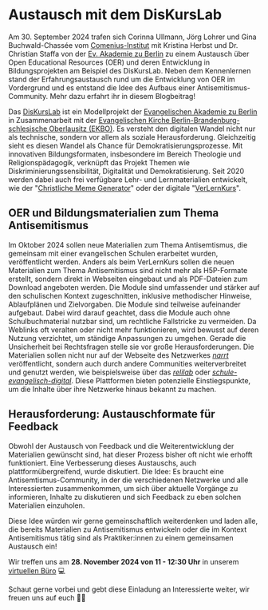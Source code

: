 # Austausch mit dem DisKursLab

Am 30. September 2024 trafen sich Corinna Ullmann, Jörg Lohrer und Gina Buchwald-Chassée vom [Comenius-Institut](https://comenius.de/) mit Kristina Herbst und Dr. Christian Staffa von der [Ev. Akademie zu Berlin](https://www.eaberlin.de/) zu einem Austausch über Open Educational Resources (OER) und deren Entwicklung in Bildungsprojekten am Beispiel des DisKursLab. Neben dem Kennenlernen stand der Erfahrungsaustausch rund um die Entwicklung von OER im Vordergrund und es entstand die Idee des Aufbaus einer Antisemitismus-Community. Mehr dazu erfahrt ihr in diesem Blogbeitrag! 

Das [DisKursLab](https://diskurslab.eaberlin.de/) ist ein Modellprojekt der [Evangelischen Akademie zu Berlin](https://www.eaberlin.de/) in Zusammenarbeit mit der [Evangelischen Kirche Berlin-Brandenburg-schlesische Oberlausitz (EKBO)](https://www.ekbo.de/). Es versteht den digitalen Wandel nicht nur als technische, sondern vor allem als soziale Herausforderung. Gleichzeitig sieht es diesen Wandel als Chance für Demokratisierungsprozesse. Mit innovativen Bildungsformaten, insbesondere im Bereich Theologie und Religionspädagogik, verknüpft das Projekt Themen wie Diskriminierungssensibilität, Digitalität und Demokratisierung. Seit 2020 werden dabei auch frei verfügbare Lehr- und Lernmaterialien entwickelt, wie der "[Christliche Meme Generator](https://diskurslab.eaberlin.de/hopespeech-workshop/mememe-editor/)" oder der digitale "[VerLernKurs](https://diskurslab.eaberlin.de/verlernkurs/)". 

## OER und Bildungsmaterialien zum Thema Antisemitismus

Im Oktober 2024 sollen neue Materialien zum Thema Antisemtismus, die gemeinsam mit einer evangelischen Schulen erarbeitet wurden, veröffentlicht werden. Anders als beim VerLernKurs sollen die neuen Materialien zum Thema Antisemitismus sind nicht mehr als H5P-Formate erstellt, sondern direkt in Webseiten eingebaut und als PDF-Dateien zum Download angeboten werden. Die Module sind umfassender und stärker auf den schulischen Kontext zugeschnitten, inklusive methodischer Hinweise, Ablaufplänen und Zielvorgaben. Die Module sind teilweise aufeinander aufgebaut. Dabei wird darauf geachtet, dass die Module auch ohne Schulbuchmaterial nutzbar sind, um rechtliche Fallstricke zu vermeiden. Da Weblinks oft veralten oder nicht mehr funktionieren, wird bewusst auf deren Nutzung verzichtet, um ständige Anpassungen zu umgehen. Gerade die Unsicherheit bei Rechtsfragen stelle sie vor große Herausforderungen. Die Materialien sollen nicht nur auf der Webseite des Netzwerkes [*narrt*](https://narrt.de/) veröffentlicht, sondern auch durch andere Communities weiterverbreitet und genutzt werden, wie beispielsweise über das [*relilab*](https://relilab.org/) oder [*schule-evangelisch-digital*](https://schule-evangelisch-digital.de/). Diese Plattformen bieten potenzielle Einstiegspunkte, um die Inhalte über ihre Netzwerke hinaus bekannt zu machen.

## Herausforderung: Austauschformate für Feedback

Obwohl der Austausch von Feedback und die Weiterentwicklung der Materialien gewünscht sind, hat dieser Prozess bisher oft nicht wie erhofft funktioniert. Eine Verbesserung dieses Austauschs, auch plattformübergreifend, wurde diskutiert. Die Idee: Es braucht eine Antisemtismus-Community, in der die verschiedenen Netzwerke und alle Interessierten zusammenkommen, um sich über aktuelle Vorgänge zu informieren, Inhalte zu diskutieren und sich Feedback zu eben solchen Materialien einzuholen. 

Diese Idee würden wir gerne gemeinschaftlich weiterdenken und laden alle, die bereits Materialien zu Antisemitismus entwickeln oder die im Kontext Antisemitismus tätig sind als Praktiker:innen zu einem gemeinsamen Austausch ein!

Wir treffen uns am **28. November 2024 von 11 - 12:30 Uhr** in unserem [virtuellen Büro](https://comenius.de/zoom) 💻

Schaut gerne vorbei und gebt diese Einladung an Interessierte weiter, wir freuen uns auf euch 🤗🤝